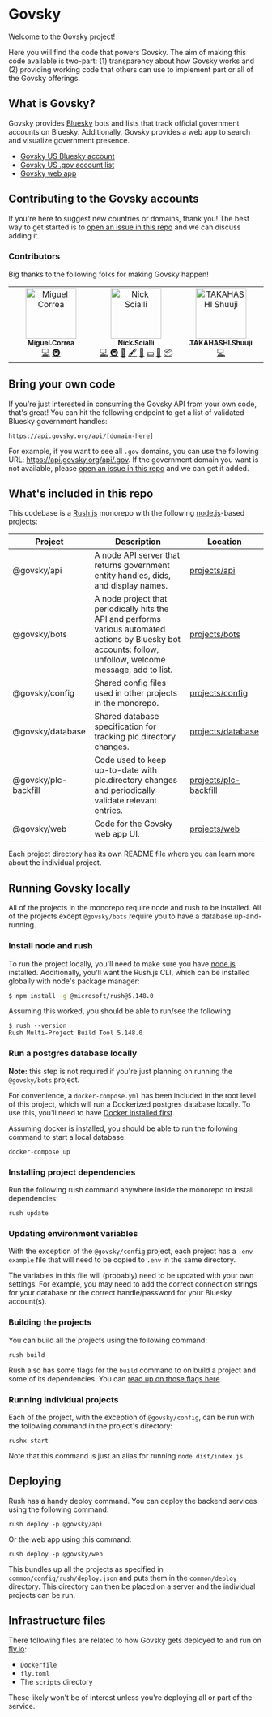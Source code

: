 # Govsky

Welcome to the Govsky project!

Here you will find the code that powers Govsky. The aim of making this code available is two-part: (1) transparency about how Govsky works and (2) providing working code that others can use to implement part or all of the Govsky offerings.

## What is Govsky?

Govsky provides [Bluesky](https://bsky.app/) bots and lists that track official government accounts on Bluesky. Additionally, Govsky provides a web app to search and visualize government presence.

- [Govsky US Bluesky account](https://bsky.app/profile/us.govsky.org)
- [Govsky US .gov account list](https://bsky.app/profile/us.govsky.org/lists/3lf3xwfybxl2j)
- [Govsky web app](https://govsky.org)

## Contributing to the Govsky accounts

If you're here to suggest new countries or domains, thank you! The best way to get started is to [open an issue in this repo](https://github.com/nas5w/govsky/issues) and we can discuss adding it.

### Contributors

Big thanks to the following folks for making Govsky happen!

<!-- ALL-CONTRIBUTORS-LIST:START - Do not remove or modify this section -->
<!-- prettier-ignore-start -->
<!-- markdownlint-disable -->
<table>
  <tbody>
    <tr>
      <td align="center" valign="top" width="14.28%"><a href="https://miguelcorrea.dev"><img src="https://avatars.githubusercontent.com/u/11799597?v=4?s=100" width="100px;" alt="Miguel Correa"/><br /><sub><b>Miguel Correa</b></sub></a><br /><a href="#code-miguelc1221" title="Code">💻</a> <a href="#infra-miguelc1221" title="Infrastructure (Hosting, Build-Tools, etc)">🚇</a></td>
      <td align="center" valign="top" width="14.28%"><a href="https://nick.scialli.me"><img src="https://avatars.githubusercontent.com/u/7538045?v=4?s=100" width="100px;" alt="Nick Scialli"/><br /><sub><b>Nick Scialli</b></sub></a><br /><a href="#code-nas5w" title="Code">💻</a> <a href="#infra-nas5w" title="Infrastructure (Hosting, Build-Tools, etc)">🚇</a> <a href="#bug-nas5w" title="Bug reports">🐛</a> <a href="#content-nas5w" title="Content">🖋</a> <a href="#data-nas5w" title="Data">🔣</a> <a href="#financial-nas5w" title="Financial">💵</a> <a href="#maintenance-nas5w" title="Maintenance">🚧</a> <a href="#platform-nas5w" title="Packaging/porting to new platform">📦</a></td>
      <td align="center" valign="top" width="14.28%"><a href="https://shuuji3.xyz"><img src="https://avatars.githubusercontent.com/u/1425259?v=4?s=100" width="100px;" alt="TAKAHASHI Shuuji"/><br /><sub><b>TAKAHASHI Shuuji</b></sub></a><br /><a href="#code-shuuji3" title="Code">💻</a></td>
    </tr>
  </tbody>
</table>

<!-- markdownlint-restore -->
<!-- prettier-ignore-end -->

<!-- ALL-CONTRIBUTORS-LIST:END -->

## Bring your own code

If you're just interested in consuming the Govsky API from your own code, that's great! You can hit the following endpoint to get a list of validated Bluesky government handles:

```
https://api.govsky.org/api/[domain-here]
```

For example, if you want to see all `.gov` domains, you can use the following URL: https://api.govsky.org/api/.gov. If the government domain you want is not available, please [open an issue in this repo](https://github.com/nas5w/govsky/issues) and we can get it added.

## What's included in this repo

This codebase is a [Rush.js](https://rushjs.io/) monorepo with the following [node.js](https://nodejs.org/)-based projects:

| Project              | Description                                                                                                                                                   | Location                                          |
| -------------------- | ------------------------------------------------------------------------------------------------------------------------------------------------------------- | ------------------------------------------------- |
| @govsky/api          | A node API server that returns government entity handles, dids, and display names.                                                                            | [projects/api](./projects/api/)                   |
| @govsky/bots         | A node project that periodically hits the API and performs various automated actions by Bluesky bot accounts: follow, unfollow, welcome message, add to list. | [projects/bots](./projects/bots/)                 |
| @govsky/config       | Shared config files used in other projects in the monorepo.                                                                                                   | [projects/config](./projects/config/)             |
| @govsky/database     | Shared database specification for tracking plc.directory changes.                                                                                             | [projects/database](./projects//database/)        |
| @govsky/plc-backfill | Code used to keep up-to-date with plc.directory changes and periodically validate relevant entries.                                                           | [projects/plc-backfill](./projects/plc-backfill/) |
| @govsky/web          | Code for the Govsky web app UI.                                                                                                                               | [projects/web](./projects/web/)                   |

Each project directory has its own README file where you can learn more about the individual project.

## Running Govsky locally

All of the projects in the monorepo require node and rush to be installed. All of the projects except `@govsky/bots` require you to have a database up-and-running.

### Install node and rush

To run the project locally, you'll need to make sure you have [node.js](https://nodejs.org/) installed. Additionally, you'll want the Rush.js CLI, which can be installed globally with node's package manager:

```sh
$ npm install -g @microsoft/rush@5.148.0
```

Assuming this worked, you should be able to run/see the following

```
$ rush --version
Rush Multi-Project Build Tool 5.148.0
```

### Run a postgres database locally

**Note:** this step is not required if you're just planning on running the `@govsky/bots` project.

For convenience, a `docker-compose.yml` has been included in the root level of this project, which will run a Dockerized postgres database locally. To use this, you'll need to have [Docker installed first](https://docs.docker.com/engine/).

Assuming docker is installed, you should be able to run the following command to start a local database:

```
docker-compose up
```

### Installing project dependencies

Run the following rush command anywhere inside the monorepo to install dependencies:

```
rush update
```

### Updating environment variables

With the exception of the `@govsky/config` project, each project has a `.env-example` file that will need to be copied to `.env` in the same directory.

The variables in this file will (probably) need to be updated with your own settings. For example, you may need to add the correct connection strings for your database or the correct handle/password for your Bluesky account(s).

### Building the projects

You can build all the projects using the following command:

```
rush build
```

Rush also has some flags for the `build` command to on build a project and some of its dependencies. You can [read up on those flags here](https://rushjs.io/pages/commands/rush_build/).

### Running individual projects

Each of the project, with the exception of `@govsky/config`, can be run with the following command in the project's directory:

```
rushx start
```

Note that this command is just an alias for running `node dist/index.js`.

## Deploying

Rush has a handy deploy command. You can deploy the backend services using the following command:

```
rush deploy -p @govsky/api
```

Or the web app using this command:

```
rush deploy -p @govsky/web
```

This bundles up all the projects as specified in `common/config/rush/deploy.json` and puts them in the `common/deploy` directory. This directory can then be placed on a server and the individual projects can be run.

## Infrastructure files

There following files are related to how Govsky gets deployed to and run on [fly.io](https://fly.io/):

- `Dockerfile`
- `fly.toml`
- The `scripts` directory

These likely won't be of interest unless you're deploying all or part of the service.

